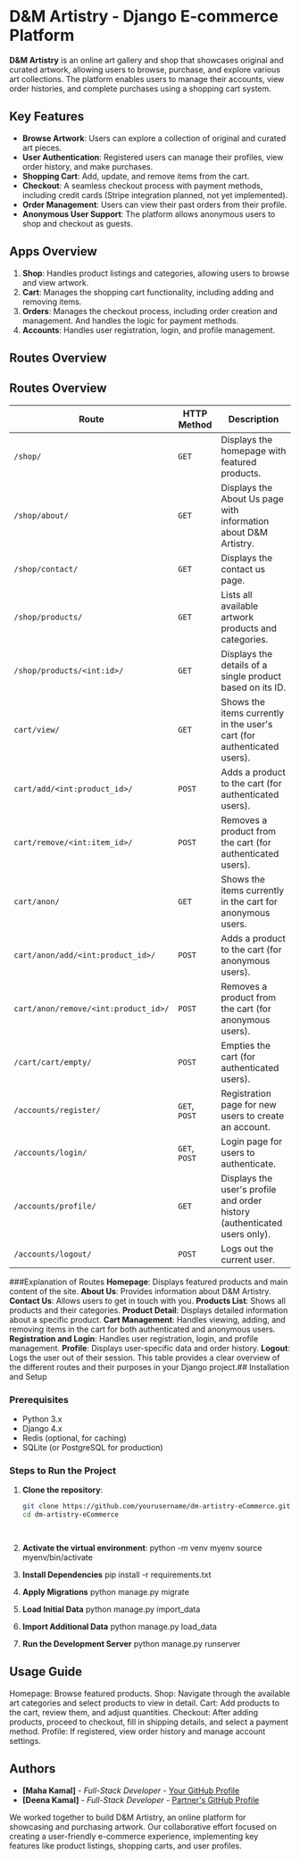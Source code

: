 # D&M Artistry - Django E-commerce Platform

**D&M Artistry** is an online art gallery and shop that showcases original and curated artwork, allowing users to browse, purchase, and explore various art collections. The platform enables users to manage their accounts, view order histories, and complete purchases using a shopping cart system.

## Key Features
- **Browse Artwork**: Users can explore a collection of original and curated art pieces.
- **User Authentication**: Registered users can manage their profiles, view order history, and make purchases.
- **Shopping Cart**: Add, update, and remove items from the cart.
- **Checkout**: A seamless checkout process with payment methods, including credit cards (Stripe integration planned, not yet implemented).
- **Order Management**: Users can view their past orders from their profile.
- **Anonymous User Support**: The platform allows anonymous users to shop and checkout as guests.
  
## Apps Overview

1. **Shop**: Handles product listings and categories, allowing users to browse and view artwork.
2. **Cart**: Manages the shopping cart functionality, including adding and removing items.
3. **Orders**: Manages the checkout process, including order creation and management.
               And handles the logic for payment methods.
4. **Accounts**: Handles user registration, login, and profile management. 

## Routes Overview

## Routes Overview

| Route                                | HTTP Method | Description                                                                          |
|--------------------------------------|-------------|--------------------------------------------------------------------------------------|
| `/shop/`                                  | `GET`       | Displays the homepage with featured products.                                        |
| `/shop/about/`                            | `GET`       | Displays the About Us page with information about D&M Artistry.                      |
| `/shop/contact/`                          | `GET`       | Displays the contact us page.                                                         |
| `/shop/products/`                         | `GET`       | Lists all available artwork products and categories.                                 |
| `/shop/products/<int:id>/`                | `GET`       | Displays the details of a single product based on its ID.                             |
| `cart/view/`                             | `GET`       | Shows the items currently in the user's cart (for authenticated users).               |
| `cart/add/<int:product_id>/`              | `POST`      | Adds a product to the cart (for authenticated users).                                 |
| `cart/remove/<int:item_id>/`             | `POST`      | Removes a product from the cart (for authenticated users).                            |
| `cart/anon/`                             | `GET`       | Shows the items currently in the cart for anonymous users.                            |
| `cart/anon/add/<int:product_id>/`         | `POST`      | Adds a product to the cart (for anonymous users).                                     |
| `cart/anon/remove/<int:product_id>/`      | `POST`      | Removes a product from the cart (for anonymous users).                                |
| `/cart/cart/empty/`                       | `POST`      | Empties the cart (for authenticated users).                                           |
| `/accounts/register/`                         | `GET`, `POST`| Registration page for new users to create an account.                                |
| `/accounts/login/`                            | `GET`, `POST`| Login page for users to authenticate.                                                |
| `/accounts/profile/`                          | `GET`       | Displays the user's profile and order history (authenticated users only).            |
| `/accounts/logout/`                           | `POST`      | Logs out the current user.                                                           |
###Explanation of Routes
**Homepage**: Displays featured products and main content of the site.
**About Us**: Provides information about D&M Artistry.
**Contact Us**: Allows users to get in touch with you.
**Products List**: Shows all products and their categories.
**Product Detail**: Displays detailed information about a specific product.
**Cart Management**: Handles viewing, adding, and removing items in the cart for both authenticated and anonymous users.
**Registration and Login**: Handles user registration, login, and profile management.
**Profile**: Displays user-specific data and order history.
**Logout**: Logs the user out of their session.
This table provides a clear overview of the different routes and their purposes in your Django project.## Installation and Setup

### Prerequisites
- Python 3.x
- Django 4.x
- Redis (optional, for caching)
- SQLite (or PostgreSQL for production)

### Steps to Run the Project

1. **Clone the repository**:
   ```bash
   git clone https://github.com/yourusername/dm-artistry-eCommerce.git
   cd dm-artistry-eCommerce

 
2. **Activate the virtual environment**:
   python -m venv myenv
   source myenv/bin/activate

3. **Install Dependencies**
   pip install -r requirements.txt

4. **Apply Migrations**
   python manage.py migrate

5. **Load Initial Data**
   python manage.py import_data

6. **Import Additional Data**
   python manage.py load_data

7. **Run the Development Server**
   python manage.py runserver

## Usage Guide
Homepage: Browse featured products.
Shop: Navigate through the available art categories and select products to view in detail.
Cart: Add products to the cart, review them, and adjust quantities.
Checkout: After adding products, proceed to checkout, fill in shipping details, and select a payment method.
Profile: If registered, view order history and manage account settings.

## Authors

- **[Maha Kamal]** - *Full-Stack Developer* - [Your GitHub Profile](https://github.com/mahakamal-e)
- **[Deena Kamal]** - *Full-Stack Developer* - [Partner's GitHub Profile](https://github.com/deenakamal)

We worked together to build D&M Artistry, an online platform for showcasing and purchasing artwork. Our collaborative effort focused on creating a user-friendly e-commerce experience, implementing key features like product listings, shopping carts, and user profiles.

